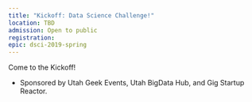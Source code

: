 ```yaml
---
title: "Kickoff: Data Science Challenge!"
location: TBD
admission: Open to public
registration:
epic: dsci-2019-spring
---
```


Come to the Kickoff!

* Sponsored by Utah Geek Events, Utah BigData Hub, and Gig Startup Reactor.
